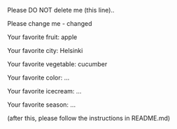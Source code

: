 Please DO NOT delete me (this line)..

Please change me  - changed



Your favorite fruit: apple 

Your favorite city: Helsinki

Your favorite vegetable: cucumber 

Your favorite color: ...

Your favorite icecream: ...

Your favorite season: ...


(after this, please follow the instructions in README.md)


